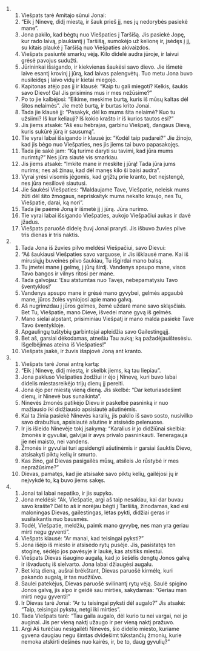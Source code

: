 <ol>
  <li>
    <ol>
      <li>Viešpats tarė Amitajo sūnui Jonai:</li>
      <li>“Eik į Ninevę, didį miestą, ir šauk prieš jį, nes jų nedorybės pasiekė mane”.</li>
      <li>Jona pakilo, kad bėgtų nuo Viešpaties į Taršišą. Jis pasiekė Jopę, kur rado laivą, plaukiantį į Taršišą, sumokėjo už kelionę ir, įsėdęs į jį, su kitais plaukė į Taršišą nuo Viešpaties akivaizdos.</li>
      <li>Viešpats pasiuntė smarkų vėją. Kilo didelė audra jūroje, ir laivui grėsė pavojus sudužti.</li>
      <li>Jūrininkai išsigando, ir kiekvienas šaukėsi savo dievo. Jie išmetė laive esantį krovinį į jūrą, kad laivas palengvėtų. Tuo metu Jona buvo nusileidęs į laivo vidų ir kietai miegojo.</li>
      <li>Kapitonas atėjo pas jį ir klausė: “Kaip tu gali miegoti? Kelkis, šaukis savo Dievo! Gal Jis prisimins mus ir mes nežūsime?”</li>
      <li>Po to jie kalbėjosi: “Eikime, meskime burtą, kuris iš mūsų kaltas dėl šitos nelaimės”. Jie metė burtą, ir burtas krito Jonai.</li>
      <li>Tada jie klausė jį: “Pasakyk, dėl ko mums šita nelaimė? Kuo tu užsiimi? Iš kur keliauji? Iš kokio krašto ir iš kurios tautos esi?”</li>
      <li>Jis jiems atsakė: “Aš esu hebrajas, garbinu Viešpatį, dangaus Dievą, kuris sukūrė jūrą ir sausumą”.</li>
      <li>Tie vyrai labai išsigando ir klausė jo: “Kodėl taip padarei?” Jie žinojo, kad jis bėgo nuo Viešpaties, nes jis jiems tai buvo papasakojęs.</li>
      <li>Tada jie sakė jam: “Ką turime daryti su tavimi, kad jūra mums nurimtų?” Nes jūra siautė vis smarkiau.</li>
      <li>Jis jiems atsakė: “Imkite mane ir meskite į jūrą! Tada jūra jums nurims; nes aš žinau, kad dėl manęs kilo ši baisi audra”.</li>
      <li>Vyrai yrėsi visomis jėgomis, kad grįžtų prie kranto, bet neįstengė, nes jūra nesiliovė siautusi.</li>
      <li>Jie šaukėsi Viešpaties: “Maldaujame Tave, Viešpatie, neleisk mums žūti dėl šito žmogaus, nepriskaityk mums nekalto kraujo, nes Tu, Viešpatie, darai, ką nori”.</li>
      <li>Tada jie paėmė Joną ir išmetė jį į jūrą. Jūra nurimo.</li>
      <li>Tie vyrai labai išsigando Viešpaties, aukojo Viešpačiui aukas ir davė įžadus.</li>
      <li>Viešpats paruošė didelę žuvį Jonai praryti. Jis išbuvo žuvies pilve tris dienas ir tris naktis.</li>
    </ol>
  </li>
  <li>
    <ol>
      <li>Tada Jona iš žuvies pilvo meldėsi Viešpačiui, savo Dievui:</li>
      <li>“Aš šaukiausi Viešpaties savo varguose, ir Jis išklausė mane. Kai iš mirusiųjų buveinės pilvo šaukiau, Tu išgirdai mano balsą.</li>
      <li>Tu įmetei mane į gelmę, į jūrų širdį. Vandenys apsupo mane, visos Tavo bangos ir vilnys ritosi per mane.</li>
      <li>Tada galvojau: ‘Esu atstumtas nuo Tavęs, nebepamatysiu Tavo šventyklos!’</li>
      <li>Vandenys apsupo mane ir grėsė mano gyvybei, gelmės apgaubė mane, jūros žolės vyniojosi apie mano galvą.</li>
      <li>Aš nugrimzdau į jūros gelmes, žemė uždarė mane savo skląsčiais. Bet Tu, Viešpatie, mano Dieve, išvedei mane gyvą iš gelmės.</li>
      <li>Mano sielai alpstant, prisiminiau Viešpatį ir mano malda pasiekė Tave Tavo šventykloje.</li>
      <li>Apgaulingų tuštybių garbintojai apleidžia savo Gailestingąjį.</li>
      <li>Bet aš, garsiai dėkodamas, atnešiu Tau auką; ką pažadėjau­ištesėsiu. Išgelbėjimas ateina iš Viešpaties!”</li>
      <li>Viešpats įsakė, ir žuvis išspjovė Joną ant kranto.</li>
    </ol>
  </li>
  <li>
    <ol>
      <li>Viešpats tarė Jonai antrą kartą:</li>
      <li>“Eik į Ninevę, didį miestą, ir skelbk jiems, ką tau liepiau”.</li>
      <li>Jona pakluso Viešpaties žodžiui ir ėjo į Ninevę, kuri buvo labai didelis miestas­reikėjo trijų dienų jį pereiti.</li>
      <li>Jona ėjo per miestą vieną dieną. Jis skelbė: “Dar keturiasdešimt dienų, ir Ninevė bus sunaikinta”.</li>
      <li>Ninevės žmonės patikėjo Dievu ir paskelbė pasninką ir nuo mažiausio iki didžiausio apsisiautė ašutinėmis.</li>
      <li>Kai ta žinia pasiekė Ninevės karalių, jis pakilo iš savo sosto, nusivilko savo drabužius, apsisiautė ašutine ir atsisėdo pelenuose.</li>
      <li>Ir jis išleido Ninevėje tokį įsakymą: “Karalius ir jo didžiūnai skelbia: žmonės ir gyvuliai, galvijai ir avys privalo pasninkauti. Teneragauja jie nei maisto, nei vandens.</li>
      <li>Žmonės ir gyvuliai turi apsidengti ašutinėmis ir garsiai šauktis Dievo, atsisakyti piktų kelių ir smurto.</li>
      <li>Kas žino, gal Dievas pasigailės mūsų, atsileis Jo rūstybė ir mes nepražūsime?”</li>
      <li>Dievas, pamatęs, kad jie atsisakė savo piktų kelių, gailėjosi jų ir neįvykdė to, ką buvo jiems sakęs.</li>
    </ol>
  </li>
  <li>
    <ol>
      <li>Jonai tai labai nepatiko, ir jis supyko.</li>
      <li>Jona meldėsi: “Ak, Viešpatie, argi aš taip nesakiau, kai dar buvau savo krašte? Dėl to aš ir norėjau bėgti į Taršišą, žinodamas, kad esi maloningas Dievas, gailestingas, lėtas pykti, didžiai geras ir susilaikantis nuo bausmės.</li>
      <li>Todėl, Viešpatie, meldžiu, paimk mano gyvybę, nes man yra geriau mirti negu gyventi”.</li>
      <li>Viešpats klausė: “Ar manai, kad teisingai pyksti?”</li>
      <li>Jona išėjo iš miesto ir atsisėdo rytų pusėje. Jis, pasistatęs ten stoginę, sėdėjo jos pavėsyje ir laukė, kas atsitiks miestui.</li>
      <li>Viešpats Dievas išaugino augalą, kad jo šešėlis dengtų Jonos galvą ir išvaduotų iš sielvarto. Jona labai džiaugėsi augalu.</li>
      <li>Bet kitą dieną, aušrai brėkštant, Dievas paruošė kirmėlę, kuri pakando augalą, ir tas nudžiūvo.</li>
      <li>Saulei patekėjus, Dievas paruošė svilinantį rytų vėją. Saulė spigino Jonos galvą, jis alpo ir geidė sau mirties, sakydamas: “Geriau man mirti negu gyventi!”</li>
      <li>Ir Dievas tarė Jonai: “Ar tu teisingai pyksti dėl augalo?” Jis atsakė: “Taip, teisingai pykstu, netgi iki mirties”.</li>
      <li>Tada Viešpats tarė: “Tau gaila augalo, dėl kurio tu nei vargai, nei jo auginai. Jis per vieną naktį užaugo ir per vieną naktį pražuvo.</li>
      <li>Argi Aš turėčiau nesigailėti Ninevės, šio didelio miesto, kuriame gyvena daugiau negu šimtas dvidešimt tūkstančių žmonių, kurie nemoka atskirti dešinės nuo kairės, ir, be to, daug gyvulių?”</li>
    </ol>
  </li>
</ol>